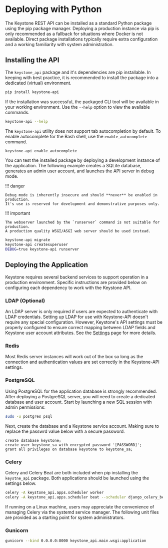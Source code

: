# Deploying with Python

The Keystone REST API can be installed as a standard Python package using the pip package manager.
Deploying a production instance via pip is only recommended as a fallback for situations where Docker is not available.
Direct package installations typically require extra configuration and a working familiarity with system administration.

## Installing the API

The `keystone_api` package and it's dependencies are pip installable.
In keeping with best practice, it is recommended to install the package into a dedicated (virtual) environment.

```bash
pip install keystone-api
```

If the installation was successful, the packaged CLI tool will be available in your working environment.
Use the `--help` option to view the available commands.

```bash
keystone-api --help
```

The `keystone-api` utility does not support tab autocompletion by default.
To enable autocomplete for the Bash shell, use the `enable_autocomplete` command.

```bash
keystone-api enable_autocomplete
```

You can test the installed package by deploying a development instance of the application.
The following example creates a SQLite database, generates an admin user account, and launches the API server in debug mode.

!!! danger

    Debug mode is inherently insecure and should **never** be enabled in production.
    It's use is reserved for development and demonstrative purposes only.

!!! important

    The webserver launched by the `runserver` command is not suitable for production.
    A production quality WSGI/ASGI web server should be used instead.

```bash
keystone-api migrate
keystone-api createsuperuser
DEBUG=true keystone-api runserver
```

## Deploying the Application

Keystone requires several backend services to support operation in a production environment.
Specific instructions are provided below on configuring each dependency to work with the Keystone API.

### LDAP (Optional)

An LDAP server is only required if users are expected to authenticate with LDAP credentials.
Setting up LDAP for use with Keystone-API doesn't require any special configuration.
However, Keystone's API settings must be properly configured to ensure correct mapping between LDAP fields and Keystone user account attributes.
See the [Settings](settings.md) page for more details.

### Redis

Most Redis server instances will work out of the box so long as the connection and authentication values are set correctly in the Keystone-API settings.

### PostgreSQL

Using PostgreSQL for the application database is strongly recommended.
After deploying a PostgreSQL server, you will need to create a dedicated database and user account. 
Start by launching a new SQL session with admin permissions: 

```bash
sudo -u postgres psql
```

Next, create the database and a Keystone service account.
Making sure to replace the passwrd value below with a secure password.

```postgresql
create database keystone;
create user keystone_sa with encrypted password '[PASSWORD]';
grant all privileges on database keystone to keystone_sa;
```

### Celery

Celery and Celery Beat are both included when pip installing the `keystne_api` package.
Both applications should be launched using the settings below.

```bash
celery -A keystone_api.apps.scheduler worker
celery -A keystone_api.apps.scheduler beat --scheduler django_celery_beat.schedulers:DatabaseScheduler
```

If running on a Linux machine, users may appreciate the convenience of managing Celery via the systemd service manager. 
The following unit files are provided as a starting point for system administrators.

### Gunicorn

```bash
gunicorn --bind 0.0.0.0:8000 keystone_api.main.wsgi:application
```
